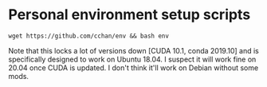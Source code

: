 # Personal environment setup scripts

```
wget https://github.com/cchan/env && bash env
```

Note that this locks a lot of versions down [CUDA 10.1, conda 2019.10] and is specifically designed to work on Ubuntu 18.04. I suspect it will work fine on 20.04 once CUDA is updated. I don't think it'll work on Debian without some mods.
